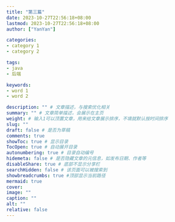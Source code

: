```yaml
---
title: "第三篇"
date: 2023-10-27T22:56:18+08:00
lastmod: 2023-10-27T22:56:18+08:00
author: ["YanYan"]

categories:
- category 1
- category 2

tags:
- java
- 后端

keywords:
- word 1
- word 2

description: "" # 文章描述，与搜索优化相关
summary: "" # 文章简单描述，会展示在主页
weight: # 输入1可以顶置文章，用来给文章展示排序，不填就默认按时间排序
slug: ""
draft: false # 是否为草稿
comments: true
showToc: true # 显示目录
TocOpen: true # 自动展开目录
autonumbering: true # 目录自动编号
hidemeta: false # 是否隐藏文章的元信息，如发布日期、作者等
disableShare: true # 底部不显示分享栏
searchHidden: false # 该页面可以被搜索到
showbreadcrumbs: true #顶部显示当前路径
mermaid: true
cover:
image: ""
caption: ""
alt: ""
relative: false
---
```


<!-- more --> 
